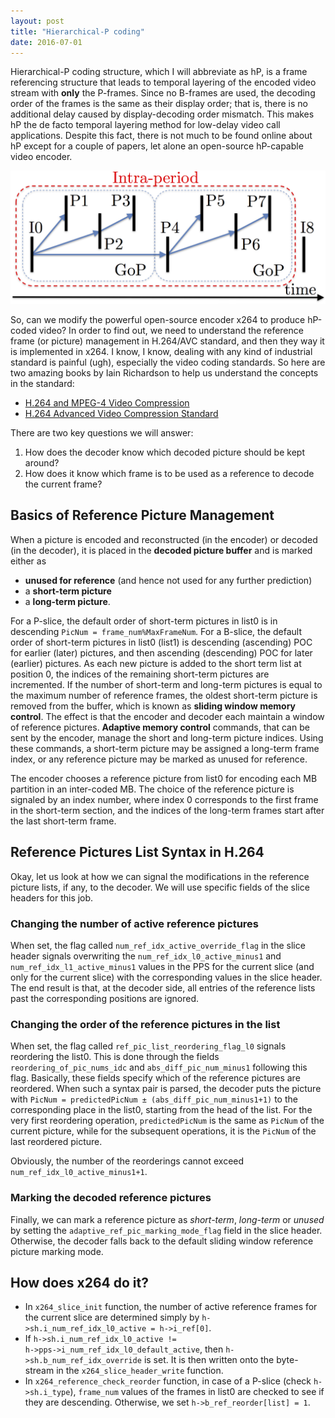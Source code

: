 ```yaml
---
layout: post
title: "Hierarchical-P coding"
date: 2016-07-01
---
```


Hierarchical-P coding structure, which I will abbreviate as hP, is a frame referencing structure that leads to 
temporal layering of the encoded video stream with **only** the P-frames. Since no B-frames are used, the decoding 
order of the frames is the same as their display order; that is, there is no additional delay caused by 
display-decoding order mismatch. This makes hP the de facto temporal layering method for low-delay video call 
applications. Despite this fact, there is not much to be found online about hP except for a couple of papers, 
let alone an open-source hP-capable video encoder.

![hierP structure](/assets/hP.png)

So, can we modify the powerful open-source encoder x264 to produce hP-coded video? In order to find out, we need to
 understand the reference frame (or picture) management in H.264/AVC standard, and then they way it is implemented 
 in x264. I know, I know, dealing with any kind of industrial standard is painful (ugh), especially the video coding 
 standards. So here are two amazing books by Iain Richardson to help us understand the concepts in the standard:

* [H.264 and MPEG-4 Video Compression](http://www.amazon.com/H-264-MPEG-4-Video-Compression-Next-generation-ebook/dp/B000PY4VS8/ref=sr_1_5)
* [H.264 Advanced Video Compression Standard](http://www.amazon.com/H-264-Advanced-Video-Compression-Standard/dp/0470516925/ref=sr_1_2)

There are two key questions we will answer:

1. How does the decoder know which decoded picture should be kept around?
2. How does it know which frame is to be used as a reference to decode the current frame?

## Basics of Reference Picture Management

When a picture is encoded and reconstructed (in the encoder) or decoded (in the decoder), it is placed in the **decoded picture buffer** and is marked either as 

* **unused for reference** (and hence not used for any further prediction)
* a **short-term picture**
* a **long-term picture**.

For a P-slice, the default order of short-term pictures in list0 is in descending `PicNum = frame_num%MaxFrameNum`. For a B-slice, the default order of short-term pictures in list0 (list1) is descending  (ascending) POC for earlier (later) pictures, and then ascending (descending) POC for later (earlier) pictures. As each new picture is added to 
the short term list at position 0, the indices of the remaining short-term pictures are incremented. If the number 
of short-term and long-term pictures is equal to the maximum number of reference frames, the oldest short-term 
picture is removed from the buffer, which is known as **sliding window memory control**. The effect is that the encoder 
and decoder each maintain a window of reference pictures. **Adaptive memory control** commands, that can be sent by the 
encoder, manage the short and long-term picture indices. Using these commands, a short-term picture may be assigned 
a long-term frame index, or any reference picture may be marked as unused for reference.

The encoder chooses a reference picture from list0 for encoding each MB partition in an inter-coded MB. The choice 
of the reference picture is signaled by an index number, where index 0 corresponds to the first frame in the short-term 
section, and the indices of the long-term frames start after the last short-term frame.

## Reference Pictures List Syntax in H.264

Okay, let us look at how we can signal the modifications in the reference picture lists, if any, to the decoder. We will use specific fields of the slice headers for this job.

### Changing the number of active reference pictures

When set, the flag called <code>num_ref_idx_active_override_flag</code> 
 in the slice header signals overwriting the <code>num_ref_idx_l0_active_minus1</code> and <code>num_ref_idx_l1_active_minus1</code> 
 values in the PPS for the current slice (and only for the current slice) with the corresponding values in the slice header. 
 The end result is that, at the decoder side, all entries of the reference lists past the corresponding positions are ignored.

### Changing the order of the reference pictures in the list

When set, the flag called <code>ref_pic_list_reordering_flag_l0</code> signals reordering the list0. This is done through the fields <code>reordering_of_pic_nums_idc</code> and <code>abs_diff_pic_num_minus1</code> 
following this flag. Basically, these fields specify which of the reference pictures are reordered. When such a syntax pair is parsed, the decoder puts the picture with <code>PicNum = predictedPicNum ± (abs_diff_pic_num_minus1+1)</code> to the corresponding place in the list0, starting from the head of the list. For the very first reordering operation, <code>predictedPicNum</code> is the same as <code>PicNum</code> of the current picture, while for the subsequent operations, it is the <code>PicNum</code> of the last reordered picture.
 
 Obviously, the number of the reorderings cannot exceed `num_ref_idx_l0_active_minus1+1`.
  
### Marking the decoded reference pictures 

Finally, we can mark a reference picture as *short-term*, *long-term* or *unused* by setting the `adaptive_ref_pic_marking_mode_flag` field in the slice header. Otherwise, the decoder falls back to the default sliding window reference picture marking mode.  

 

## How does x264 do it?

* In <code>x264_slice_init</code> function, the number of active reference frames for the current slice are determined simply by <code>h->sh.i_num_ref_idx_l0_active = h->i_ref[0]</code>. 
* If <code>h->sh.i_num_ref_idx_l0_active != h->pps->i_num_ref_idx_l0_default_active</code>, then <code>h->sh.b_num_ref_idx_override</code> is set. It is then written onto the byte-stream in the <code>x264_slice_header_write</code> function.
* In <code>x264_reference_check_reorder</code> function, in case of a P-slice (check <code>h->sh.i_type</code>), <code>frame_num</code> values of the frames in list0 are checked to see if they are descending. Otherwise, we set <code>h->b_ref_reorder[list] = 1</code>.
